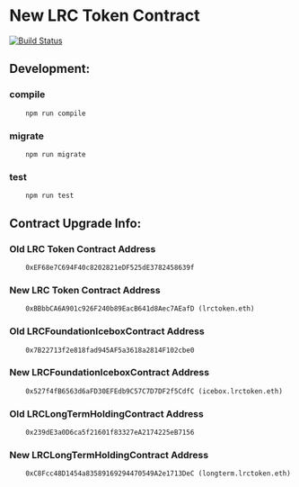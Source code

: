 # New LRC Token Contract  

[![Build Status](https://travis-ci.com/Loopring/new-lrc-token.svg?token=LFU5xhzys581aWFBPai3&branch=master)](https://travis-ci.com/Loopring/new-lrc-token)

## Development:
### compile
```
    npm run compile
```

### migrate
```
    npm run migrate
```

### test
```
    npm run test
```

## Contract Upgrade Info:
### Old LRC Token Contract Address  
```
    0xEF68e7C694F40c8202821eDF525dE3782458639f
```    
### New LRC Token Contract Address  
```
    0xBBbbCA6A901c926F240b89EacB641d8Aec7AEafD (lrctoken.eth)
```    


### Old LRCFoundationIceboxContract Address  
```
    0x7B22713f2e818fad945AF5a3618a2814F102cbe0
```    
### New LRCFoundationIceboxContract Address  
```
    0x527f4fB6563d6aFD30EFEdb9C57C7D7DF2f5CdfC (icebox.lrctoken.eth)
```    


### Old LRCLongTermHoldingContract Address  
```
    0x239dE3a0D6ca5f21601f83327eA2174225eB7156    
```    
### New LRCLongTermHoldingContract Address  
```
    0xC8Fcc48D1454a83589169294470549A2e1713DeC (longterm.lrctoken.eth)
```    

